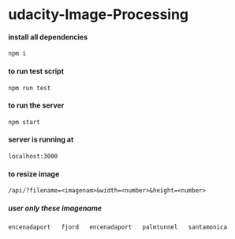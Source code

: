 # udacity-Image-Processing

#### install all dependencies

    npm i

#### to run test script

    npm run test

#### to run the server

    npm start

#### server is running at

    localhost:3000

#### to resize image

    /api/?filename=<imagenam>&width=<number>&height=<number>

##### user only these imagename

    encenadaport   fjord   encenadaport   palmtunnel   santamonica
